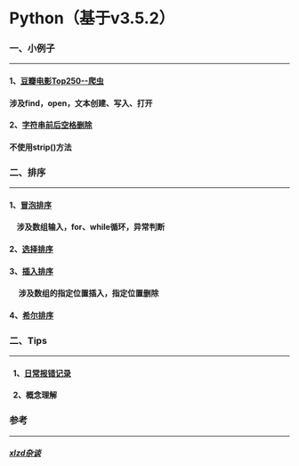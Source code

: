 # Python（基于v3.5.2）


###  一、小例子<br>
----------------------

####    1、[豆瓣电影Top250--爬虫](https://github.com/Sun0379/Python/blob/master/Douban_Top250.py)<br>
####      涉及find，open，文本创建、写入、打开
####    2、[字符串前后空格删除](https://github.com/Sun0379/Python/blob/master/Delete_Space.py)
####      不使用strip()方法



###  二、排序<br>
----------------------
####    1、[冒泡排序](https://github.com/Sun0379/Python/blob/master/Bubble_Sort.py)<br>
####      涉及数组输入，for、while循环，异常判断
####    2、[选择排序](https://github.com/Sun0379/Python/blob/master/Select_Sort.py)<br>
####    3、[插入排序](https://github.com/Sun0379/Python/blob/master/Insert_Sort.py)<br>
####      涉及数组的指定位置插入，指定位置删除
####    4、[希尔排序](https://github.com/Sun0379/Python/blob/master/Shell_Sort.py)<br>


###  二、Tips<br>
----------------------

####    1、[日常报错记录](https://github.com/Sun0379/Python/blob/master/%E6%97%A5%E5%B8%B8%E6%8A%A5%E9%94%99%E8%AE%B0%E5%BD%95)<br>
####    2、概念理解


### 参考
-----------
##### [xlzd杂谈](https://xlzd.me/)<br>
